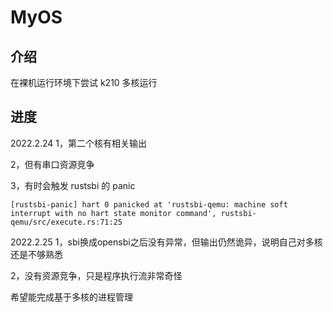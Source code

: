 # MyOS

## 介绍
在裸机运行环境下尝试 k210 多核运行


## 进度
2022.2.24
1，第二个核有相关输出

2，但有串口资源竞争

3，有时会触发 rustsbi 的 panic

```
[rustsbi-panic] hart 0 panicked at 'rustsbi-qemu: machine soft interrupt with no hart state monitor command', rustsbi-qemu/src/execute.rs:71:25
```

2022.2.25
1，sbi换成opensbi之后没有异常，但输出仍然诡异，说明自己对多核还是不够熟悉

2，没有资源竞争，只是程序执行流非常奇怪

希望能完成基于多核的进程管理
